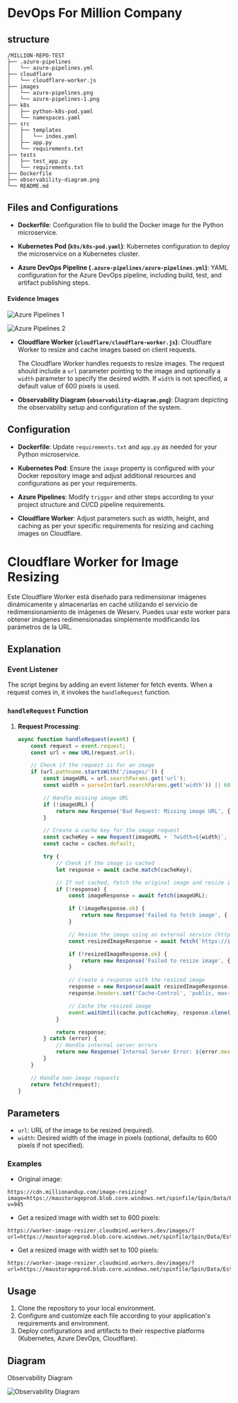 # DevOps For Million Company

## structure

```
/MILLION-REPO-TEST
├── .azure-pipelines
│   └── azure-pipelines.yml
├── cloudflare
│   └── cloudflare-worker.js
├── images
│   └── azure-pipelines.png
│   └── azure-pipelines-1.png
├── k8s
│   ├── python-k8s-pod.yaml
│   └── namespaces.yaml
├── src
│   ├── templates
│   │   └── index.yaml
│   ├── app.py
│   └── requirements.txt
├── tests
│   ├── test_app.py
│   └── requirements.txt
├── Dockerfile
├── observability-diagram.png
└── README.md
```


## Files and Configurations

- **Dockerfile**: Configuration file to build the Docker image for the Python microservice.

- **Kubernetes Pod (`k8s/k8s-pod.yaml`)**: Kubernetes configuration to deploy the microservice on a Kubernetes cluster.

- **Azure DevOps Pipeline (`.azure-pipelines/azure-pipelines.yml`)**: YAML configuration for the Azure DevOps pipeline, including build, test, and artifact publishing steps.

#### Evidence Images


![Azure Pipelines 1](images/azure-pipelines.png)


![Azure Pipelines 2](images/azure-pipelines-1.png)



- **Cloudflare Worker (`cloudflare/cloudflare-worker.js`)**: Cloudflare Worker to resize and cache images based on client requests.

  The Cloudflare Worker handles requests to resize images. The request should include a `url` parameter pointing to the image and optionally a `width` parameter to specify the desired width. If `width` is not specified, a default value of 600 pixels is used.

- **Observability Diagram (`observability-diagram.png`)**: Diagram depicting the observability setup and configuration of the system.

## Configuration

- **Dockerfile**: Update `requirements.txt` and `app.py` as needed for your Python microservice.

- **Kubernetes Pod**: Ensure the `image` property is configured with your Docker repository image and adjust additional resources and configurations as per your requirements.

- **Azure Pipelines**: Modify `trigger` and other steps according to your project structure and CI/CD pipeline requirements.

- **Cloudflare Worker**: Adjust parameters such as width, height, and caching as per your specific requirements for resizing and caching images on Cloudflare.

# Cloudflare Worker for Image Resizing


Este Cloudflare Worker está diseñado para redimensionar imágenes dinámicamente y almacenarlas en caché utilizando el servicio de redimensionamiento de imágenes de Weserv. Puedes usar este worker para obtener imágenes redimensionadas simplemente modificando los parámetros de la URL.

## Explanation

### Event Listener

The script begins by adding an event listener for fetch events. When a request comes in, it invokes the `handleRequest` function.

### `handleRequest` Function

1. **Request Processing**:
   ```javascript
   async function handleRequest(event) {
       const request = event.request;
       const url = new URL(request.url);
   
       // Check if the request is for an image
       if (url.pathname.startsWith('/images/')) {
           const imageURL = url.searchParams.get('url');
           const width = parseInt(url.searchParams.get('width')) || 600; // Default width to 600 pixels
   
           // Handle missing image URL
           if (!imageURL) {
               return new Response('Bad Request: Missing image URL', { status: 400 });
           }
   
           // Create a cache key for the image request
           const cacheKey = new Request(imageURL + `?width=${width}`, request);
           const cache = caches.default;
   
           try {
               // Check if the image is cached
               let response = await cache.match(cacheKey);
   
               // If not cached, fetch the original image and resize it
               if (!response) {
                   const imageResponse = await fetch(imageURL);
   
                   if (!imageResponse.ok) {
                       return new Response('Failed to fetch image', { status: 502 });
                   }
   
                   // Resize the image using an external service (https://images.weserv.nl/)
                   const resizedImageResponse = await fetch(`https://images.weserv.nl/?url=${encodeURIComponent(imageURL)}&w=${width}`);
   
                   if (!resizedImageResponse.ok) {
                       return new Response('Failed to resize image', { status: 502 });
                   }
   
                   // Create a response with the resized image
                   response = new Response(await resizedImageResponse.blob(), resizedImageResponse.headers);
                   response.headers.set('Cache-Control', 'public, max-age=86400');
   
                   // Cache the resized image
                   event.waitUntil(cache.put(cacheKey, response.clone()));
               }
   
               return response;
           } catch (error) {
               // Handle internal server errors
               return new Response(`Internal Server Error: ${error.message}`, { status: 500 });
           }
       }
   
       // Handle non-image requests
       return fetch(request);
   }

## Parameters

- `url`: URL of the image to be resized (required).
- `width`: Desired width of the image in pixels (optional, defaults to 600 pixels if not specified).

### Examples

- Original image:

```plaintext
https://cdn.millionandup.com/image-resizing?image=https://maustorageprod.blob.core.windows.net/spinfile/Spin/Data/Estate/IMG/733595ac7750469d92325e641b1e6549.svg?v=945
```

- Get a resized image with width set to 600 pixels:



```plaintext
https://worker-image-resizer.cloudmind.workers.dev/images/?url=https://maustorageprod.blob.core.windows.net/spinfile/Spin/Data/Estate/IMG/733595ac7750469d92325e641b1e6549.svg
```

- Get a resized image with width set to 100 pixels:

```plaintext
https://worker-image-resizer.cloudmind.workers.dev/images/?url=https://maustorageprod.blob.core.windows.net/spinfile/Spin/Data/Estate/IMG/733595ac7750469d92325e641b1e6549.svg&width=100
```

## Usage

1. Clone the repository to your local environment.
2. Configure and customize each file according to your application's requirements and environment.
3. Deploy configurations and artifacts to their respective platforms (Kubernetes, Azure DevOps, Cloudflare).

## Diagram
Observability Diagram

![Observability Diagram](images/observability-diagram.png)
